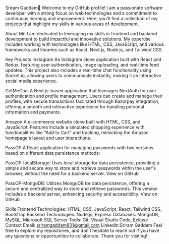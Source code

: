 Sriram Gaddam👋
Welcome to my GitHub profile! I am a passionate software developer with a strong focus on web technologies and a commitment to continuous learning and improvement. Here, you'll find a collection of my projects that highlight my skills in various areas of development.

About Me
I am dedicated to leveraging my skills in frontend and backend development to build impactful and innovative solutions. My expertise includes working with technologies like HTML, CSS, JavaScript, and various frameworks and libraries such as React, Next.js, Node.js, and Tailwind CSS.

Key Projects
Instagram
An Instagram clone application built with React and Redux, featuring user authentication, image uploading, and real-time feed updates. This project also includes a real-time chat functionality using Socket.io, allowing users to communicate instantly, making it an interactive social media experience.

GetMeChai
A Next.js-based application that leverages NextAuth for user authentication and profile management. Users can create and manage their profiles, with secure transactions facilitated through Razorpay integration, offering a smooth and interactive experience for handling personal information and payments.

Amazon
A e-commerce website clone built with HTML, CSS, and JavaScript. Features include a simulated shopping experience with functionalities like "Add to Cart" and tracking, mimicking the Amazon homepage's layout and user interactions.

PassOP
A React application for managing passwords with two versions based on different data persistence methods:

PassOP-localStorage: Uses local storage for data persistence, providing a simple and secure way to store and retrieve passwords within the user's browser, without the need for a backend server. View on GitHub

PassOP-MongoDB: Utilizes MongoDB for data persistence, offering a secure and centralized way to store and retrieve passwords. This version includes a backend server, enhancing security and accessibility. View on GitHub

Skills
Frontend Technologies: HTML, CSS, JavaScript, React, Tailwind CSS, Bootstrap
Backend Technologies: Node.js, Express
Databases: MongoDB, MySQL, Microsoft SQL Server
Tools: Git, Visual Studio Code, Eclipse
Contact
Email: sriramgaddam801@gmail.com
LinkedIn:Sriram Gaddam
Feel free to explore my repositories, and don’t hesitate to reach out if you have any questions or opportunities to collaborate. Thank you for visiting!
